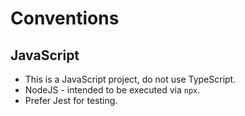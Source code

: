 # Conventions

## JavaScript

- This is a JavaScript project, do not use TypeScript.
- NodeJS - intended to be executed via `npx`.
- Prefer Jest for testing.

